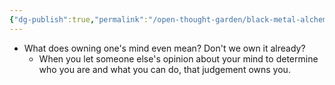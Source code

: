 ```yaml
---
{"dg-publish":true,"permalink":"/open-thought-garden/black-metal-alchemy/own-your-mind/","created":"","updated":""}
---
```



- What does owning one's mind even mean? Don't we own it already?
	- When you let someone else's opinion about your mind to determine who you are and what you can do, that judgement owns you.

